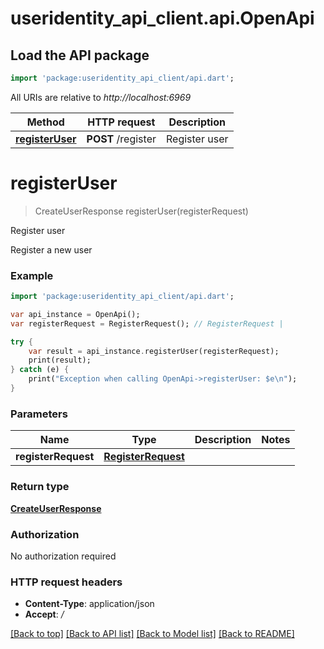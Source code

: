 # useridentity_api_client.api.OpenApi

## Load the API package
```dart
import 'package:useridentity_api_client/api.dart';
```

All URIs are relative to *http://localhost:6969*

Method | HTTP request | Description
------------- | ------------- | -------------
[**registerUser**](OpenApi.md#registerUser) | **POST** /register | Register user


# **registerUser**
> CreateUserResponse registerUser(registerRequest)

Register user

Register a new user

### Example 
```dart
import 'package:useridentity_api_client/api.dart';

var api_instance = OpenApi();
var registerRequest = RegisterRequest(); // RegisterRequest | 

try { 
    var result = api_instance.registerUser(registerRequest);
    print(result);
} catch (e) {
    print("Exception when calling OpenApi->registerUser: $e\n");
}
```

### Parameters

Name | Type | Description  | Notes
------------- | ------------- | ------------- | -------------
 **registerRequest** | [**RegisterRequest**](RegisterRequest.md)|  | 

### Return type

[**CreateUserResponse**](CreateUserResponse.md)

### Authorization

No authorization required

### HTTP request headers

 - **Content-Type**: application/json
 - **Accept**: */*

[[Back to top]](#) [[Back to API list]](../README.md#documentation-for-api-endpoints) [[Back to Model list]](../README.md#documentation-for-models) [[Back to README]](../README.md)

